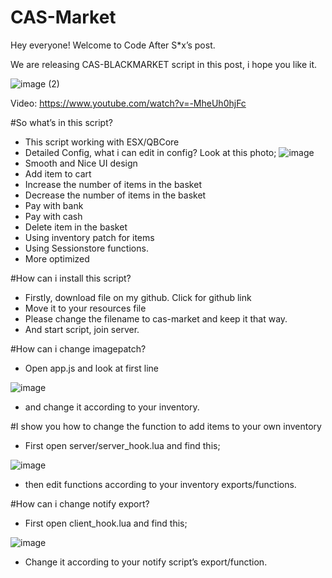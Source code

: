 # CAS-Market

Hey everyone!
Welcome to Code After S*x’s post.

We are releasing CAS-BLACKMARKET script in this post, i hope you like it.

![image (2)](https://github.com/mb-later/CAS-Market/assets/68826839/1fd2fde3-7522-4531-ba4d-f6baf9e78d03)

Video: https://www.youtube.com/watch?v=-MheUh0hjFc

#So what’s in this script?

* This script working with ESX/QBCore
* Detailed Config, what i can edit in config? Look at this photo;
![image](https://github.com/mb-later/CAS-Market/assets/68826839/90d6950d-6028-487d-b181-39753faf6b99)
* Smooth and Nice UI design
* Add item to cart
* Increase the number of items in the basket
* Decrease the number of items in the basket
* Pay with bank
* Pay with cash
* Delete item in the basket
* Using inventory patch for items
* Using Sessionstore functions.
* More optimized

#How can i install this script?

* Firstly, download file on my github. Click for github link
* Move it to your resources file
* Please change the filename to cas-market and keep it that way.
* And start script, join server.

#How can i change imagepatch?
*  Open app.js and look at first line

![image](https://github.com/mb-later/CAS-Market/assets/68826839/db91b117-8dbf-416b-9688-480d60a5f553)

* and change it according to your inventory.

#I show you how to change the function to add items to your own inventory

* First open server/server_hook.lua and find this;

![image](https://github.com/mb-later/CAS-Market/assets/68826839/152e1f65-6e8a-48af-9367-edf91bf3f71e)

* then edit functions according to your inventory exports/functions.


#How can i change notify export?
* First open client_hook.lua and find this;

![image](https://github.com/mb-later/CAS-Market/assets/68826839/d35852ea-ce2c-47ff-92e2-ee36c37803a3)

* Change it according to your notify script’s export/function.






